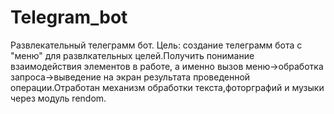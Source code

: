 # Telegram_bot

Развлекательный телеграмм бот.
Цель: создание телеграмм бота с "меню" для развлкательных целей.Получить понимание взаимодействия элементов в работе, а именно вызов меню->обработка запроса->выведение на экран результата проведенной операции.Отработан механизм обработки текста,фоторграфий и музыки через модуль rendom.

